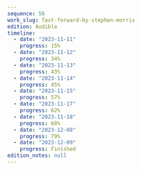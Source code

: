 ```yaml
---
sequence: 58
work_slug: fast-forward-by-stephen-morris
edition: Audible
timeline:
  - date: "2023-11-11"
    progress: 15%
  - date: "2023-11-12"
    progress: 34%
  - date: "2023-11-13"
    progress: 43%
  - date: "2023-11-14"
    progress: 45%
  - date: "2023-11-15"
    progress: 57%
  - date: "2023-11-17"
    progress: 62%
  - date: "2023-11-18"
    progress: 68%
  - date: "2023-12-08"
    progress: 79%
  - date: "2023-12-09"
    progress: Finished
edition_notes: null
---
```

